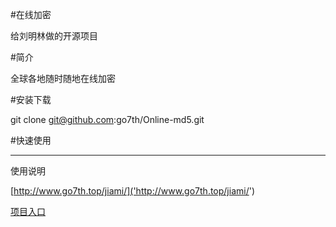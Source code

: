 #在线加密

给刘明林做的开源项目

#简介

全球各地随时随地在线加密

#安装下载

git clone git@github.com:go7th/Online-md5.git

#快速使用

------

使用说明


[http://www.go7th.top/jiami/]('http://www.go7th.top/jiami/')


[项目入口]('http://www.go7th.top/jiami/')